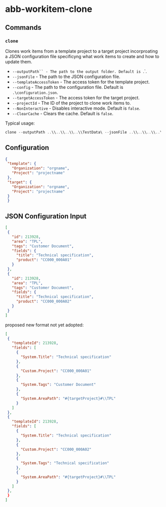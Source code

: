 # abb-workitem-clone


## Commands

### `clone`

Clones work items from a template project to a target project incorproating a JSON configuration file specificyng what work items to create and how to update them.

 - `--outputPath`` - The path to the output folder. Default is `.\`.
 - `--jsonFile` - The path to the JSON configuration file. 
 - `--templateAccessToken` - The access token for the template project.
 - `--config` - The path to the configuration file. Default is `.\configuration.json`.
 - `--targetAccessToken` - The access token for the target project.
 - `--projectId` - The ID of the project to clone work items to.
 - `--NonInteractive` - Disables interactive mode. Default is `false`.
 - `--ClearCache` - Clears the cache. Default is `false`.

 Typical usage:
 
 ```powershell
 clone --outputPath ..\\..\\..\\..\\TestData\ --jsonFile ..\\..\\..\\..\\TestData\\ADO_TESTProjPipline_V03.json --projectId 540 --templateAccessToken tqvemdfaucsriu6e3uti7dya --targetAccessToken ay5xc2kn5i3xcsmw5fu65ja 
 ```

 ## Configuration

 ```json
 {
  "template": {
    "Organization": "orgname",
    "Project": "projectname"
  },
  "target": {
    "Organization": "orgname",
    "Project": "projectname"
  }
  }
 ```

 ## JSON Configuration Input

 ```json
 [
  {
    "id": 213928,
    "area": "TPL",
    "tags": "Customer Document",
    "fields": {
      "title": "Technical specification",
      "product": "CC000_000A01"
    }
  },
  {
    "id": 213928,
    "area": "TPL",
    "tags": "Customer Document",
    "fields": {
      "title": "Technical specification",
      "product": "CC000_000A02"
    }
  }
]
```

proposed new format not yet adopted:


 ```json
 [
  {
    "templateId": 213928,
    "fields": [
      {
        "System.Title": "Technical specification"
      },
      {
        "Custom.Project": "CC000_000A01"
      },
      {
        "System.Tags": "Customer Document"
      },
      {
        "System.AreaPath": "#{targetProject}#\\TPL"
      }
    ]
  },
  {
    "templateId": 213928,
    "fields": [
      {
        "System.Title": "Technical specification"
      },
      {
        "Custom.Project": "CC000_000A02"
      },
      {
        "System.Tags": "Technical specification"
      },
      {
        "System.AreaPath": "#{targetProject}#\\TPL"
      }
    ]
  },
  }
]
```


